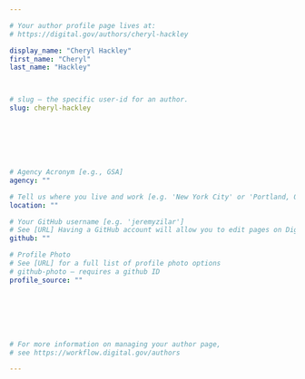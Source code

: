 ```yaml
---

# Your author profile page lives at:
# https://digital.gov/authors/cheryl-hackley

display_name: "Cheryl Hackley"
first_name: "Cheryl"
last_name: "Hackley"



# slug — the specific user-id for an author.
slug: cheryl-hackley







# Agency Acronym [e.g., GSA]
agency: ""

# Tell us where you live and work [e.g. 'New York City' or 'Portland, OR']
location: ""

# Your GitHub username [e.g. 'jeremyzilar']
# See [URL] Having a GitHub account will allow you to edit pages on DigitalGov. The image used in your GitHub account can also be used to populate your digital.gov profile photo.
github: ""

# Profile Photo
# See [URL] for a full list of profile photo options
# github-photo — requires a github ID
profile_source: ""







# For more information on managing your author page,
# see https://workflow.digital.gov/authors

---
```

